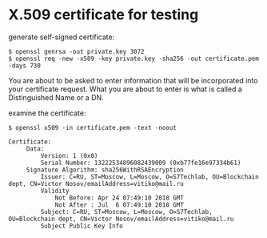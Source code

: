 # X.509 certificate for testing

generate self-signed certificate:

```
$ openssl genrsa -out private.key 3072
$ openssl req -new -x509 -key private.key -sha256 -out certificate.pem -days 730
```

You are about to be asked to enter information that will be incorporated into your certificate request.
What you are about to enter is what is called a Distinguished Name or a DN.



examine the certificate:

`$ openssl x509 -in certificate.pem -text -noout`


````
Certificate:
     Data:
         Version: 1 (0x0)
         Serial Number: 13222534896082439009 (0xb77fe16e97334b61)
     Signature Algorithm: sha256WithRSAEncryption
         Issuer: C=RU, ST=Moscow, L=Moscow, O=S7Techlab, OU=Blockchain dept, CN=Victor Nosov/emailAddress=vitiko@mail.ru
         Validity
             Not Before: Apr 24 07:49:10 2018 GMT
             Not After : Jul  6 07:49:10 2018 GMT
         Subject: C=RU, ST=Moscow, L=Moscow, O=S7Techlab, OU=Blockchain dept, CN=Victor Nosov/emailAddress=vitiko@mail.ru
         Subject Public Key Info
````